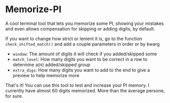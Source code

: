 # Memorize-PI
A cool terminal tool that lets you memorize some PI, showing your mistakes and even allows compensation for skipping or adding digits, by default.

If you want to change how strict or lenient it is, go to the function `check_shifted_match()` and add a couple parameters in order or by kwarg
- `window`: The amount of digits it will check if you added/skipped some
- `match_level`: How many digits you want to be correct in a row to determine a(n) added/skipped group
- `extra_digs`: How many digits you want to add to the end to give a preview to help memorize more

That's it! You can use this tool to test and increase your PI memory. I currently have almost 60 digits memorized. More than the average persone, for sure.
